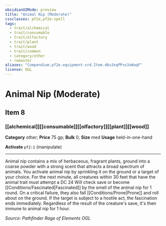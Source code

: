 ```yaml
---
obsidianUIMode: preview
title: "Animal Nip (Moderate)"
cssclasses: pf2e,pf2e-spell
tags:
  - trait/alchemical
  - trait/consumable
  - trait/olfactory
  - trait/plant
  - trait/wood
  - trait/common
  - category/other
  - remaster
aliases: "Compendium.pf2e.equipment-srd.Item.d6u3xqPPvx3xWaqF"
license: OGL
---
```

# Animal Nip (Moderate)
## Item 8
### [[alchemical]][[consumable]][[olfactory]][[plant]][[wood]]

**Category** other; 
**Price** 75 gp; 
**Bulk** 0; **Size** med
**Usage** held-in-one-hand

**Activate** `pf2:1` (manipulate)

* * *

Animal nip contains a mix of herbaceous, fragrant plants, ground into a coarse powder with a strong scent that attracts a broad spectrum of animals. You activate animal nip by sprinkling it on the ground or a target of your choice. For the next minute, all creatures within 30 feet that have the animal trait must attempt a DC 24 Will check save or become [[Conditions/Fascinated|Fascinated]] by the smell of the animal nip for 1 round. On a critical failure, they also fall [[Conditions/Prone|Prone]] and roll about on the ground. If the target is subject to a hostile act, the fascination ends immediately. Regardless of the result of the creature's save, it's then immune to animal nip for 1 hour.

*Source: Pathfinder Rage of Elements*
*OGL*